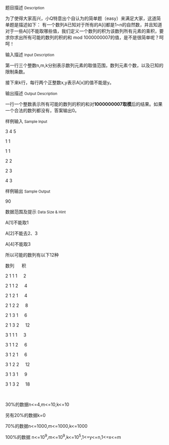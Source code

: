 <div class="panel panel-default">
<div class="area-title">
<span>
题目描述
<small>Description</small>
</span></div>
<div class="panel-body">

<p>为了使得大家高兴，小Q特意出个自认为的简单题（easy）来满足大家，这道简单题是描述如下： 有一个数列A已知对于所有的A[i]都是1~n的自然数，并且知道对于一些A[i]不能取哪些值，我们定义一个数列的积为该数列所有元素的乘积，要求你求出所有可能的数列的积的和 mod 1000000007的值，是不是很简单呢？呵呵！</p>

</div>
</div>

<div class="panel panel-default">
<div class="area-title">
<span>
输入描述
<small>Input Description</small>
</span></div>
<div class="panel-body">
<p>第一行三个整数n,m,k分别表示数列元素的取值范围，数列元素个数，以及已知的限制条数。</p>
<p>接下来k行，每行两个正整数x,y表示A[x]的值不能是y。</p>

</div>
</div>
<div  class="panel panel-default">
<div class="area-title">
<span>
输出描述
<small>Output Description</small>
</span></div>
<div class="panel-body">

<p>一行一个整数表示所有可能的数列的积的和对<strong>1000000007</strong><strong>取模</strong>后的结果。如果一个合法的数列都没有，答案输出0。</p>

</div>
</div>


<div class="panel panel-default">
<div class="area-title">
<span>
样例输入
<small>Sample Input</small>
</span></div>
<div class="panel-body">
<p>3 4 5</p>
<p>1 1</p>
<p>1 1</p>
<p>2 2</p>
<p>2 3</p>
<p>4 3</p>

</div>
</div>

<div class="panel panel-default">
<div class="area-title">
<span>
样例输出
<small>Sample Output</small>
</span></div>
<div class="panel-body">
<p>90</p>

</div>
</div>

<div class="panel panel-default">
<div class="area-title">
<span>
数据范围及提示
<small>Data Size & Hint</small>
</span></div>
<div class="panel-body">
<p>A[1]不能取1</p>
<p>A[2]不能去2、3</p>
<p>A[4]不能取3</p>
<p>所以可能的数列有以下12种</p>
<p>数列      积</p>
<p>2 1 1 1     2</p>
<p>2 1 1 2     4</p>
<p>2 1 2 1     4</p>
<p>2 1 2 2     8</p>
<p>2 1 3 1     6</p>
<p>2 1 3 2     12</p>
<p>3 1 1 1     3</p>
<p>3 1 1 2     6</p>
<p>3 1 2 1     6</p>
<p>3 1 2 2     12</p>
<p>3 1 3 1     9</p>
<p>3 1 3 2     18</p>
<p> </p>
<p>30%的数据n&lt;=4,m&lt;=10,k&lt;=10</p>
<p>另有20%的数据k=0</p>
<p>70%的数据n&lt;=1000,m&lt;=1000,k&lt;=1000</p>
<p>100%的数据 n&lt;=10<sup>9</sup>,m&lt;=10<sup>9</sup>,k&lt;=10<sup>5</sup>,1&lt;=y&lt;=n,1&lt;=x&lt;=m</p>
</div>
</div>